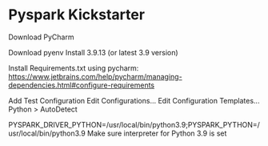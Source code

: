# Pyspark Kickstarter

Download PyCharm

Download pyenv
Install 3.9.13 (or latest 3.9 version)


Install Requirements.txt using pycharm: https://www.jetbrains.com/help/pycharm/managing-dependencies.html#configure-requirements

Add Test Configuration
Edit Configurations... 
Edit Configuration Templates...
Python > AutoDetect

PYSPARK_DRIVER_PYTHON=/usr/local/bin/python3.9;PYSPARK_PYTHON=/usr/local/bin/python3.9
Make sure interpreter for Python 3.9 is set